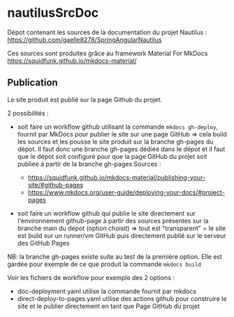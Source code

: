 # nautilusSrcDoc

Dépot contenant les sources de la documentation du projet Nautilus : https://github.com/gaelle8278/SpringAngularNautilus

Ces sources sont produites grâce au framework Material For MkDocs https://squidfunk.github.io/mkdocs-material/ 

## Publication

Le site produit est publié sur la page Github du projet.

2 possibilités : 

- soit faire un workflow github utilisant la commande `mkdocs gh-deploy`, fournit par MkDocs pour publier le site sur une page GitHub
=> cela build les sources et les  pousse le site produit sur la branche gh-pages du dépot. 
Il faut donc une branche gh-pages dédiée dans le dépot et il faut que le dépot soit configuré pour que la page GitHub du projet soit publiée à partir de la branche gh-pages
Sources :
	- https://squidfunk.github.io/mkdocs-material/publishing-your-site/#github-pages
	- https://www.mkdocs.org/user-guide/deploying-your-docs/#project-pages

- soit faire un workflow github qui publie le site directement sur l'environnement github-page à partir des sources présentes sur la branche main du dépot (option choisit)
=> tout est "transparent" = le site est build sur un runner/vm GitHub puis directement publié sur le serveur des GitHub Pages

NB: la branche gh-pages existe suite au test de la première option. Elle est gardée pour exemple de ce que produit la commande `mkdocs build`

Voir les fichiers de workflow pour exemple des 2 options : 
- doc-deployment.yaml utilise la commande fournit par mkdocs
- direct-deploy-to-pages.yaml utilise des actions github pour construire le site et le publier directement en tant que Page GitHub du projet
